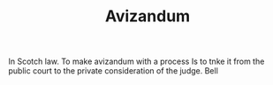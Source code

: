 ---
title: Avizandum
permalink: "/definitions/avizandum.html"
body: In Scotch law. To make avizandum with a process Is to tnke it from the public
  court to the private consideration of the judge. Bell
published_at: '2018-07-07'
layout: post
---